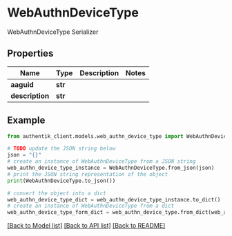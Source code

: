 # WebAuthnDeviceType

WebAuthnDeviceType Serializer

## Properties

Name | Type | Description | Notes
------------ | ------------- | ------------- | -------------
**aaguid** | **str** |  | 
**description** | **str** |  | 

## Example

```python
from authentik_client.models.web_authn_device_type import WebAuthnDeviceType

# TODO update the JSON string below
json = "{}"
# create an instance of WebAuthnDeviceType from a JSON string
web_authn_device_type_instance = WebAuthnDeviceType.from_json(json)
# print the JSON string representation of the object
print(WebAuthnDeviceType.to_json())

# convert the object into a dict
web_authn_device_type_dict = web_authn_device_type_instance.to_dict()
# create an instance of WebAuthnDeviceType from a dict
web_authn_device_type_form_dict = web_authn_device_type.from_dict(web_authn_device_type_dict)
```
[[Back to Model list]](../README.md#documentation-for-models) [[Back to API list]](../README.md#documentation-for-api-endpoints) [[Back to README]](../README.md)


